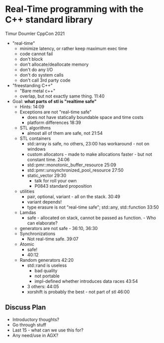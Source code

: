 # Real-Time programming with the C++ standard library

Timur Doumler CppCon 2021

- "real-time"
  - minimize latency, or rather keep maximum exec time
  - code cannot fail
  - don't block
  - don't allocate/deallocate memory
  - don't do any I/O
  - don't do system calls
  - don't call 3rd party code
- "freestanding C++"
  - "Bare metal c++"
  - overlap, but not exactly same thing. 11:40
- Goal: **what parts of stl is "realtime safe"**
  - Hints: 14:09
  - Exceptions are not "real-time safe"
    - does not have statically boundable space and time costs
    - platform differences 18:39
  - STL algorithms
    - almost all of them are safe, not 21:54
  - STL containers
    - std::array is safe, no others, 23:00 has workaround - not on windows
    - custom allocators - made to make allocations faster - but not constant time. 24:06
    - std::pmr::monotonic_buffer_resource 25:09
    - std::pmr::unsynchronized_pool_resource 27:50
    - static_vector 29:30
      - talk for roll your own
      - P0843 standard proposition
  - utilities
    - pair, optional, variant - all on the stack. 30:49
    - variant depends!
    - type erasure is not "real-time safe"; std::any, std::function 33:50
  - Lamdas
    - safe - allocated on stack, cannot be passed as function. - Who can elaborate?
  - generators are not safe - 36:10, 36:30
  - Synchronizations
    - Not real-time safe. 39:07
  - Atomic
    - safe!
    - 40:12
  - Random generators 42:20
    - std::rand is useless
      - bad quality
      - not portable
      - impl-defined whether introduces data races 43:54
    - 3 others: 44:05
    - xorshift is probably the best - not part of stl 46:00

## Discuss Plan

- Introductory thoughts?
- Go through stuff
- Last 15 - what can we use this for?
- Any need/use in AGX?
